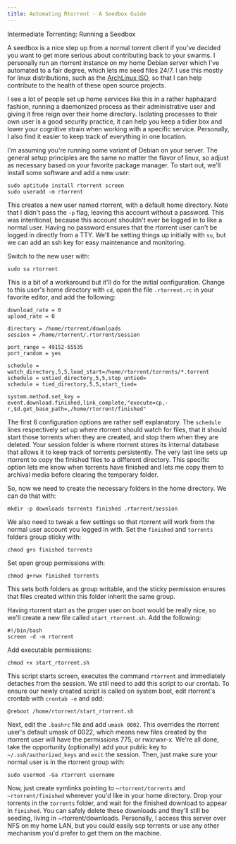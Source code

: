```yaml
---
title: Automating Rtorrent - A Seedbox Guide
---
```

Intermediate Torrenting: Running a Seedbox

A seedbox is a nice step up from a normal torrent client if you've decided you
want to get more serious about contributing back to your swarms. I personally
run an rtorrent instance on my home Debian server which I've automated to a fair
degree, which lets me seed files 24/7. I use this mostly for linux
distributions, such as the [ArchLinux ISO][archiso], so that I can help
contribute to the health of these open source projects.

I see a lot of people set up home services like this in a rather haphazard
fashion, running a daemonized process as their administrative user and giving it
free reign over their home directory. Isolating processes to their own user is a
good security practice, it can help you keep a tidier box and lower your
cognitive strain when working with a specific service. Personally, I also find
it easier to keep track of everything in one location.

I'm assuming you're running some variant of Debian on your server. The general
setup principles are the same no matter the flavor of linux, so adjust as
necessary based on your favorite package manager. To start out, we'll install
some software and add a new user:

    sudo aptitude install rtorrent screen
    sudo useradd -m rtorrent

This creates a new user named rtorrent, with a default home directory.  Note
that I didn't pass the `-p` flag, leaving this account without a password. This
was intentional, because this account shouldn't ever be logged in to like a
normal user. Having no password ensures that the rtorrent user can't be logged
in directly from a TTY. We'll be setting things up initially with `su`, but we
can add an ssh key for easy maintenance and monitoring. 

Switch to the new user with:

    sudo su rtorrent
    
This is a bit of a workaround but it'll do for the initial configuration. Change
to this user's home directory with `cd`, open the file `.rtorrent.rc` in your
favorite editor, and add the following:

    download_rate = 0
    upload_rate = 0

    directory = /home/rtorrent/downloads
    session = /home/rtorrent/.rtorrent/session

    port_range = 49152-65535
    port_random = yes

    schedule =
    watch_directory,5,5,load_start=/home/rtorrent/torrents/*.torrent
    schedule = untied_directory,5,5,stop_untied=
    schedule = tied_directory,5,5,start_tied=

    system.method.set_key = event.download.finished,link_complete,"execute=cp,-r,$d.get_base_path=,/home/rtorrent/finished"

The first 6 configuration options are rather self explanatory. The `schedule`
lines respectively set up where rtorrent should watch for files, that it should
start those torrents when they are created, and stop them when they are deleted.
Your session folder is where rtorrent stores its internal database that allows
it to keep track of torrents persistently. The very last line sets up rtorrent
to copy the finished files to a different directory. This specific option lets
me know when torrents have finished and lets me copy them to archival media
before clearing the temporary folder.

So, now we need to create the necessary folders in the home directory.  We can
do that with:

    mkdir -p downloads torrents finished .rtorrent/session

We also need to tweak a few settings so that rtorrent will work from the normal
user account you logged in with. Set the `finished` and `torrents` folders group
sticky with:

    chmod g+s finished torrents

Set open group permissions with:

    chmod g+rwx finished torrents

This sets both folders as group writable, and the sticky permission ensures that
files created within this folder inherit the same group. 

Having rtorrent start as the proper user on boot would be really nice, so we'll
create a new file called `start_rtorrent.sh`. Add the following:

    #!/bin/bash
    screen -d -m rtorrent

Add executable permissions:

    chmod +x start_rtorrent.sh

This script starts screen, executes the command `rtorrent` and immediately
detaches from the session. We still need to add this script to our crontab. To
ensure our newly created script is called on system boot, edit rtorrent's
crontab with `crontab -e` and add:

    @reboot /home/rtorrent/start_rtorrent.sh

Next, edit the `.bashrc` file and add `umask 0002`. This overrides the rtorrent
user's default umask of 0022, which means new files created by the rtorrent user
will have the permissions 775, or rwxrwxr-x. We're all done, take the
opportunity (optionally) add your public key to `~/.ssh/authorized_keys` and
`exit` the session. Then, just make sure your normal user is in the rtorrent
group with:

    sudo usermod -Ga rtorrent username

Now, just create symlinks pointing to `~rtorrent/torrents` and
`~rtorrent/finished` wherever you'd like in your home directory. Drop your
torrents in the `torrents` folder, and wait for the finished download to appear
in `finished`. You can safely delete these downloads and they'll still be
seeding, living in ~rtorrent/downloads.  Personally, I access this server over
NFS on my home LAN, but you could easily scp torrents or use any other mechanism
you'd prefer to get them on the machine. 

[archiso]:https://www.archlinux.org/download/
[PKA]:https://hkn.eecs.berkeley.edu/~dhsu/ssh_public_key_howto.html
